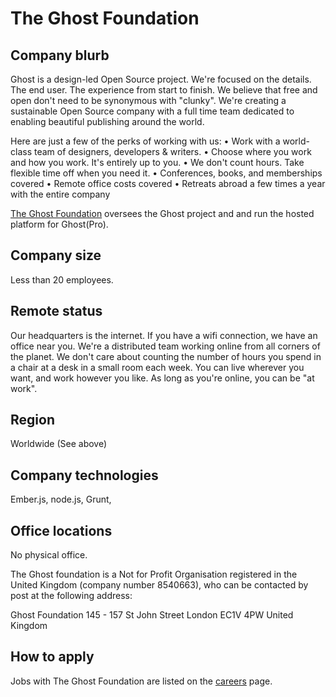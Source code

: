 # The Ghost Foundation

## Company blurb

Ghost is a design-led Open Source project. We're focused on the details. The end user. The experience from start to finish. We believe that free and open don't need to be synonymous with "clunky". We're creating a sustainable Open Source company with a full time team dedicated to enabling beautiful publishing around the world.

Here are just a few of the perks of working with us:
• Work with a world-class team of designers, developers & writers.
• Choose where you work and how you work. It's entirely up to you.
• We don't count hours. Take flexible time off when you need it.
• Conferences, books, and memberships covered
• Remote office costs covered
• Retreats abroad a few times a year with the entire company

[The Ghost Foundation](https://ghost.org/about/) oversees the Ghost project and and run the hosted platform for Ghost(Pro).

## Company size

Less than 20 employees.

## Remote status

Our headquarters is the internet. If you have a wifi connection, we have an office near you. We're a distributed team working online from all corners of the planet. We don't care about counting the number of hours you spend in a chair at a desk in a small room each week. You can live wherever you want, and work however you like. As long as you're online, you can be "at work".

## Region

Worldwide (See above)

## Company technologies

Ember.js, node.js, Grunt,

## Office locations

No physical office.

The Ghost foundation is a Not for Profit Organisation registered in the United Kingdom (company number 8540663), who can be contacted by post at the following address:

Ghost Foundation
145 - 157 St John Street
London
EC1V 4PW
United Kingdom

## How to apply

Jobs with The Ghost Foundation are listed on the [careers](https://ghost.workable.com) page.
